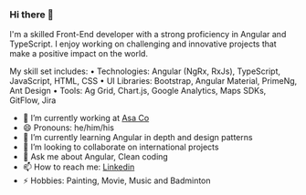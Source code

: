 ### Hi there 👋

I'm a skilled Front-End developer with a strong proficiency in Angular and TypeScript. I enjoy working on challenging and innovative projects that make a positive impact on the world.

My skill set includes:
•  Technologies: Angular (NgRx, RxJs), TypeScript, JavaScript, HTML, CSS
•  UI Libraries: Bootstrap, Angular Material, PrimeNg, Ant Design
•  Tools: Ag Grid, Chart.js, Google Analytics, Maps SDKs, GitFlow, Jira

- 🔭 I’m currently working at [Asa Co](https://asax.ir/)
- 😄 Pronouns: he/him/his
- 🌱 I’m currently learning Angular in depth and design patterns
- 👯 I’m looking to collaborate on international projects
- 💬 Ask me about Angular, Clean coding
- 📫 How to reach me: [Linkedin](https://www.linkedin.com/in/erfan-farhadi/)
- ⚡ Hobbies: Painting, Movie, Music and Badminton

